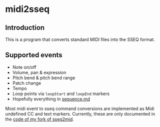 midi2sseq
=========

Introduction
------------

This is a program that converts standard MIDI files into the SSEQ format.

<!--
Build prerequisites
-------------------

- Windows: MinGW
- Everything else: edit the makefile to remove the .exe extension first (TODO: autodetect)

-->

Supported events
----------------

- Note on/off
- Volume, pan & expression
- Pitch bend & pitch bend range
- Patch change
- Tempo
- Loop points via `loopStart` and `loopEnd` markers
- Hopefully everything in [sequence.md](https://github.com/Thysbelon/midi2sseq/blob/master/sequence.md)

Most midi event to sseq command conversions are implemented as Midi undefined CC and text markers. Currently, these are only documented in the [code of my fork of sseq2mid](https://github.com/Thysbelon/sseq2mid/blob/master/src/sseq2mid.c).

<!--

To do
-----

- Implement more MIDI commands
- Some SSEQ commands are not implemented yet (modulation, portamento, pitch sweep): please help!

-->